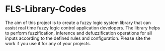 # FLS-Library-Codes
The aim of this project is to create a fuzzy logic system library that can assist real time fuzzy logic control application developers.
The library helps to perform fuzzification, inference and defuzzification operations for all inputs according to the defined rules and 
configuration. Please site the work if you use it for any of your projects.

